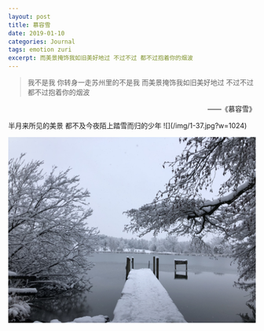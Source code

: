 ```yaml
---
layout: post
title: 慕容雪
date: 2019-01-10
categories: Journal 
tags: emotion zuri
excerpt: 而美景掩饰我如旧美好地过 不过不过 都不过抱着你的烟波
---
```


> 我不是我 你转身一走苏州里的不是我 而美景掩饰我如旧美好地过 不过不过 都不过抱着你的烟波

<p align="right">——《慕容雪》</p>  
半月来所见的美景 都不及今夜陌上踏雪而归的少年
![](/img/1-37.jpg?w=1024)
  
![](/img/2-22.jpg?w=1024)